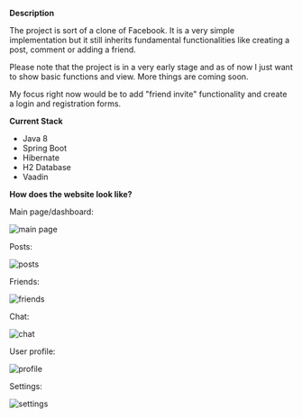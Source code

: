 **Description**

The project is sort of a clone of Facebook. It is a very simple implementation but it still inherits fundamental functionalities like creating a post, comment or adding a friend.

Please note that the project is in a very early stage and as of now I just want to show basic functions and view. More things are coming soon.

My focus right now would be to add "friend invite" functionality and create a login and registration forms.

**Current Stack**

- Java 8
- Spring Boot
- Hibernate
- H2 Database
- Vaadin

**How does the website look like?**

Main page/dashboard:

![main page](https://i.imgur.com/4pmftKu.png)


Posts:

![posts](https://i.imgur.com/IaUl3py.png)


Friends:

![friends](https://i.imgur.com/Hge23Ee.png)


Chat:

![chat](https://i.imgur.com/LN1Gf4n.png)


User profile:

![profile](https://i.imgur.com/WaD2z9Q.png)


Settings:

![settings](https://i.imgur.com/Bmg8JJJ.png)